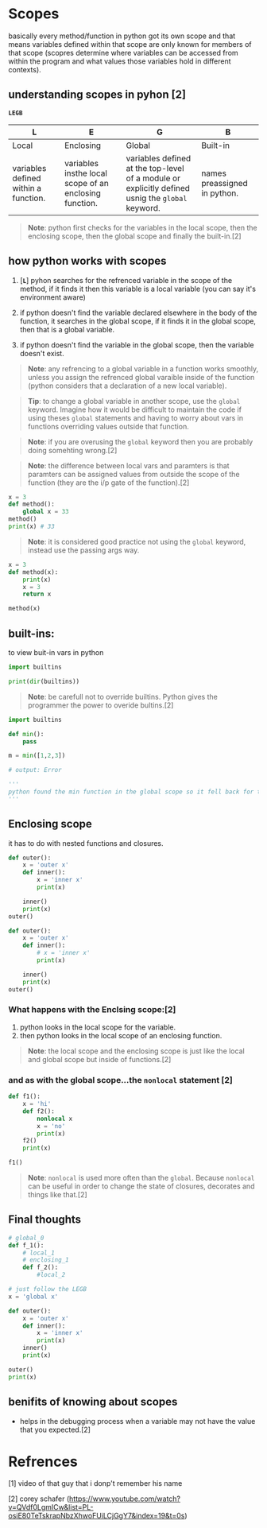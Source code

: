 # Scopes

basically every method/function in python got its own scope and that means variables defined within that scope are only known for members of that scope (scopres determine where variables can be accessed from within the program and what values those variables hold in different contexts).

## understanding scopes in pyhon [2]

**`LEGB`**

|L  |E  |G  |B  |
|---------|---------|---------|---------|
|Local     |Enclosing         |Global         |Built-in         |
|variables defined within a function.|variables insthe local scope of an enclosing function.|variables defined at the top-level of a module or explicitly defined usnig the `global` keyword.|names preassigned in python.

> **Note**: python first checks for the variables in the local scope, then the enclosing scope, then the global scope and finally the built-in.[2]

## how python works with scopes

1. [**`L`**] pyhon searches for the refrenced variable in the scope of the method, if it finds it then this variable is a local variable (you can say it's environment aware)

2. if python doesn't find the variable declared elsewhere in the body of the function, it searches in the global scope, if it finds it in the global scope, then that is a global variable.

3. if python doesn't find the variable in the global scope, then the variable doesn't exist.


> **Note**: any refrencing to a global variable in a function works smoothly, unless you assign the refrenced global varaible inside of the function (python considers that a declaration of a new local variable).

> **Tip**: to change a global variable in another scope, use the `global` keyword. Imagine how it would be difficult to maintain the code if using theses `global` statements and having to worry about vars in functions overriding values outside that function.

> **Note**: if you are overusing the `global` keyword then you are probably doing somehting wrong.[2]

> **Note**: the difference between local vars and paramters is that paramters can be assigned values from outside the scope of the function (they are the i/p gate of the function).[2]

```python
x = 3
def method():
    global x = 33
method()
print(x) # 33
```

> **Note**: it is considered good practice not using the `global` keyword, instead use the passing args way.

```python
x = 3
def method(x):
    print(x)
    x = 3
    return x

method(x)
```

## built-ins:

to view buit-in vars in python

```python
import builtins

print(dir(builtins))
```

> **Note**: be carefull not to override builtins. Python gives the programmer the power to overide bultins.[2]

```python
import builtins

def min():
    pass

m = min([1,2,3])

# output: Error

'''
python found the min function in the global scope so it fell back for the built-in scope.
'''
```

## Enclosing scope

it has to do with nested functions and closures.

```python
def outer():
    x = 'outer x'
    def inner():
        x = 'inner x'
        print(x)

    inner()
    print(x)
outer()
```

```python
def outer():
    x = 'outer x'
    def inner():
        # x = 'inner x'
        print(x)

    inner()
    print(x)
outer()
```
### What happens with the Enclsing scope:[2]

1. python looks in the local scope for the variable.
1. then python looks in the local scope of an enclosing function.

> **Note**: the local scope and the enclosing scope is just like the local and global scope but inside of functions.[2]

### and as with the global scope...the `nonlocal` statement [2]

```python
def f1():
    x = 'hi'
    def f2():
        nonlocal x
        x = 'no'
        print(x)
    f2()
    print(x)

f1()
```
> **Note**: `nonlocal` is used more often than the `global`. Because `nonlocal` can be useful in order to change the state of closures, decorates and things like that.[2]

## Final thoughts

```python
# global_0
def f_1():
    # local_1
    # enclosing_1
    def f_2():
        #local_2
```

```python
# just follow the LEGB
x = 'global x'

def outer():
    x = 'outer x'
    def inner():
        x = 'inner x'
        print(x)
    inner()
    print(x)

outer()
print(x)
```

## benifits of knowing about scopes

- helps in the debugging process when a variable may not have the value that you expected.[2]

# Refrences

[1] video of that guy that i donp't remember his name

[2] corey schafer (https://www.youtube.com/watch?v=QVdf0LgmICw&list=PL-osiE80TeTskrapNbzXhwoFUiLCjGgY7&index=19&t=0s)
